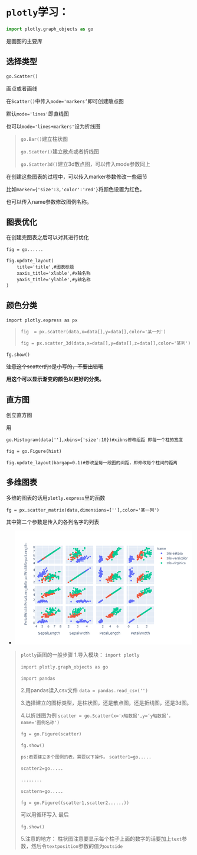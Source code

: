 # `plotly`学习：

```python
import plotly.graph_objects as go
```

是画图的主要库

## **选择类型**

```python
go.Scatter()
```

画点或者画线



在`Scatter()`中传入`mode='markers’`即可创建散点图



默认`mode='lines'`即直线图



也可以`mode='lines+markers'`设为折线图



> `go.Bar()`建立柱状图
>
> `go.Scatter()`建立散点或者折线图
>
> `go.Scatter3d()`建立3d散点图，可以传入mode参数同上

在创建这些图表的过程中，可以传入marker参数修改一些细节

比如`marker={'size':3,'color':'red'}`将颜色设置为红色。

也可以传入name参数修改图例名称。

## **图表优化**

在创建完图表之后可以对其进行优化

`fig = go......`

```python3
fig.update_layout(
    title='title',#图表标题
    xaxis_title='xlable',#x轴名称
    yaxis_title='ylable',#y轴名称
)
```



## **颜色分类**

`import plotly.express as px`



> `fig  = px.scatter(data,x=data[],y=data[],color='某一列')`
>
> `fig = px.scatter_3d(data,x=data[],y=data[],z=data[],color='某列')`

`fg.show()`

~~注意这个scatter的s是小写的，不要出错哦~~



**用这个可以显示渐变的颜色以更好的分类。**

## **直方图**

创立直方图

用

`go.Histogram(data[''],xbins={'size':10})#xibns修改组距 即每一个柱的宽度`



`fig = go.Figure(hist)`



`fig.update_layout(bargap=0.1)#修改至每一段图的间距，即修改每个柱间的距离`





## **多维图表**

多维的图表的话用`plotly.express`里的函数



`fg = px.scatter_matrix(data,dimensions=[''],color='某一列')`



其中第二个参数是传入的各列名字的列表

- ![avatar](img\newplot1.png)

> `plotly`画图的一般步骤
> 1.导入模块：
> `import plotly`
>
> `import plotly.graph_objects as go`
>
> `import pandas`
>
> 
>
> 2.用pandas读入csv文件
> `data = pandas.read_csv('')`
>
> 
>
> 3.选择建立的图标类型，是柱状图，还是散点图，还是折线图，还是3d图。
>
> 
>
> 
>
> 4.以折线图为例
> `scatter = go.Scatter(x='x轴数据',y=‘y轴数据’，name='图例名称')`
>
> `fg = go.Figure(scatter)`
>
> `fg.show()`
>
> `ps:若要建立多个图例的表，需要以下操作。`
> `scatter1=go.....`
>
> `scatter2=go.....`
>
> `........`
>
> `scattern=go.....`
>
> `fg = go.Figure((scatter1,scatter2......))`
>
> 
>
> 可以用循环写入
> 最后
>
> `fg.show()`
>
> 
>
> 5.注意的地方：
> 柱状图注意要显示每个柱子上面的数字的话要加上`text`参数，然后令`textposition`参数的值为`outside`